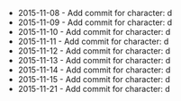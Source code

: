 - 2015-11-08 - Add commit for character: d
- 2015-11-09 - Add commit for character: d
- 2015-11-10 - Add commit for character: d
- 2015-11-11 - Add commit for character: d
- 2015-11-12 - Add commit for character: d
- 2015-11-13 - Add commit for character: d
- 2015-11-14 - Add commit for character: d
- 2015-11-15 - Add commit for character: d
- 2015-11-21 - Add commit for character: d
